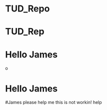 # TUD_Repo
# TUD_Rep
# Hello James

o

# Hello James
#James please help me this is not workin!
help


